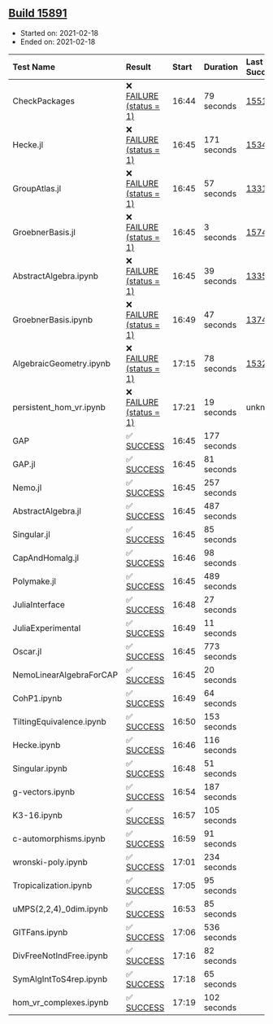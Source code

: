 ## [Build 15891](https://oscarci.mathematik.uni-kl.de/job/oscar/15891/)

* Started on: 2021-02-18
* Ended on: 2021-02-18

| Test Name    | Result | Start | Duration | Last Success | First Failure |
|:-------------|:-------|:------|:---------|:-------------|:--------------|
| CheckPackages | ❌ [FAILURE (status = 1)](https://oscarci.mathematik.uni-kl.de/job/oscar/15891/artifact/logs/build-15891/CheckPackages.log) | 16:44 | 79 seconds | [15514](https://oscarci.mathematik.uni-kl.de/job/oscar/15514/) | [15515](https://oscarci.mathematik.uni-kl.de/job/oscar/15515/) |
| Hecke.jl | ❌ [FAILURE (status = 1)](https://oscarci.mathematik.uni-kl.de/job/oscar/15891/artifact/logs/build-15891/Hecke.jl.log) | 16:45 | 171 seconds | [15344](https://oscarci.mathematik.uni-kl.de/job/oscar/15344/) | [15348](https://oscarci.mathematik.uni-kl.de/job/oscar/15348/) |
| GroupAtlas.jl | ❌ [FAILURE (status = 1)](https://oscarci.mathematik.uni-kl.de/job/oscar/15891/artifact/logs/build-15891/GroupAtlas.jl.log) | 16:45 | 57 seconds | [13311](https://oscarci.mathematik.uni-kl.de/job/oscar/13311/) | [13312](https://oscarci.mathematik.uni-kl.de/job/oscar/13312/) |
| GroebnerBasis.jl | ❌ [FAILURE (status = 1)](https://oscarci.mathematik.uni-kl.de/job/oscar/15891/artifact/logs/build-15891/GroebnerBasis.jl.log) | 16:45 | 3 seconds | [15745](https://oscarci.mathematik.uni-kl.de/job/oscar/15745/) | [15746](https://oscarci.mathematik.uni-kl.de/job/oscar/15746/) |
| AbstractAlgebra.ipynb | ❌ [FAILURE (status = 1)](https://oscarci.mathematik.uni-kl.de/job/oscar/15891/artifact/logs/build-15891/AbstractAlgebra.ipynb.log) | 16:45 | 39 seconds | [13355](https://oscarci.mathematik.uni-kl.de/job/oscar/13355/) | [13356](https://oscarci.mathematik.uni-kl.de/job/oscar/13356/) |
| GroebnerBasis.ipynb | ❌ [FAILURE (status = 1)](https://oscarci.mathematik.uni-kl.de/job/oscar/15891/artifact/logs/build-15891/GroebnerBasis.ipynb.log) | 16:49 | 47 seconds | [13748](https://oscarci.mathematik.uni-kl.de/job/oscar/13748/) | [13749](https://oscarci.mathematik.uni-kl.de/job/oscar/13749/) |
| AlgebraicGeometry.ipynb | ❌ [FAILURE (status = 1)](https://oscarci.mathematik.uni-kl.de/job/oscar/15891/artifact/logs/build-15891/AlgebraicGeometry.ipynb.log) | 17:15 | 78 seconds | [15322](https://oscarci.mathematik.uni-kl.de/job/oscar/15322/) | [15323](https://oscarci.mathematik.uni-kl.de/job/oscar/15323/) |
| persistent_hom_vr.ipynb | ❌ [FAILURE (status = 1)](https://oscarci.mathematik.uni-kl.de/job/oscar/15891/artifact/logs/build-15891/persistent_hom_vr.ipynb.log) | 17:21 | 19 seconds | unknown | unknown |
| GAP | ✅ [SUCCESS](https://oscarci.mathematik.uni-kl.de/job/oscar/15891/artifact/logs/build-15891/GAP.log) | 16:45 | 177 seconds |  |  |
| GAP.jl | ✅ [SUCCESS](https://oscarci.mathematik.uni-kl.de/job/oscar/15891/artifact/logs/build-15891/GAP.jl.log) | 16:45 | 81 seconds |  |  |
| Nemo.jl | ✅ [SUCCESS](https://oscarci.mathematik.uni-kl.de/job/oscar/15891/artifact/logs/build-15891/Nemo.jl.log) | 16:45 | 257 seconds |  |  |
| AbstractAlgebra.jl | ✅ [SUCCESS](https://oscarci.mathematik.uni-kl.de/job/oscar/15891/artifact/logs/build-15891/AbstractAlgebra.jl.log) | 16:45 | 487 seconds |  |  |
| Singular.jl | ✅ [SUCCESS](https://oscarci.mathematik.uni-kl.de/job/oscar/15891/artifact/logs/build-15891/Singular.jl.log) | 16:45 | 85 seconds |  |  |
| CapAndHomalg.jl | ✅ [SUCCESS](https://oscarci.mathematik.uni-kl.de/job/oscar/15891/artifact/logs/build-15891/CapAndHomalg.jl.log) | 16:46 | 98 seconds |  |  |
| Polymake.jl | ✅ [SUCCESS](https://oscarci.mathematik.uni-kl.de/job/oscar/15891/artifact/logs/build-15891/Polymake.jl.log) | 16:45 | 489 seconds |  |  |
| JuliaInterface | ✅ [SUCCESS](https://oscarci.mathematik.uni-kl.de/job/oscar/15891/artifact/logs/build-15891/JuliaInterface.log) | 16:48 | 27 seconds |  |  |
| JuliaExperimental | ✅ [SUCCESS](https://oscarci.mathematik.uni-kl.de/job/oscar/15891/artifact/logs/build-15891/JuliaExperimental.log) | 16:49 | 11 seconds |  |  |
| Oscar.jl | ✅ [SUCCESS](https://oscarci.mathematik.uni-kl.de/job/oscar/15891/artifact/logs/build-15891/Oscar.jl.log) | 16:45 | 773 seconds |  |  |
| NemoLinearAlgebraForCAP | ✅ [SUCCESS](https://oscarci.mathematik.uni-kl.de/job/oscar/15891/artifact/logs/build-15891/NemoLinearAlgebraForCAP.log) | 16:45 | 20 seconds |  |  |
| CohP1.ipynb | ✅ [SUCCESS](https://oscarci.mathematik.uni-kl.de/job/oscar/15891/artifact/logs/build-15891/CohP1.ipynb.log) | 16:49 | 64 seconds |  |  |
| TiltingEquivalence.ipynb | ✅ [SUCCESS](https://oscarci.mathematik.uni-kl.de/job/oscar/15891/artifact/logs/build-15891/TiltingEquivalence.ipynb.log) | 16:50 | 153 seconds |  |  |
| Hecke.ipynb | ✅ [SUCCESS](https://oscarci.mathematik.uni-kl.de/job/oscar/15891/artifact/logs/build-15891/Hecke.ipynb.log) | 16:46 | 116 seconds |  |  |
| Singular.ipynb | ✅ [SUCCESS](https://oscarci.mathematik.uni-kl.de/job/oscar/15891/artifact/logs/build-15891/Singular.ipynb.log) | 16:48 | 51 seconds |  |  |
| g-vectors.ipynb | ✅ [SUCCESS](https://oscarci.mathematik.uni-kl.de/job/oscar/15891/artifact/logs/build-15891/g-vectors.ipynb.log) | 16:54 | 187 seconds |  |  |
| K3-16.ipynb | ✅ [SUCCESS](https://oscarci.mathematik.uni-kl.de/job/oscar/15891/artifact/logs/build-15891/K3-16.ipynb.log) | 16:57 | 105 seconds |  |  |
| c-automorphisms.ipynb | ✅ [SUCCESS](https://oscarci.mathematik.uni-kl.de/job/oscar/15891/artifact/logs/build-15891/c-automorphisms.ipynb.log) | 16:59 | 91 seconds |  |  |
| wronski-poly.ipynb | ✅ [SUCCESS](https://oscarci.mathematik.uni-kl.de/job/oscar/15891/artifact/logs/build-15891/wronski-poly.ipynb.log) | 17:01 | 234 seconds |  |  |
| Tropicalization.ipynb | ✅ [SUCCESS](https://oscarci.mathematik.uni-kl.de/job/oscar/15891/artifact/logs/build-15891/Tropicalization.ipynb.log) | 17:05 | 95 seconds |  |  |
| uMPS(2,2,4)_0dim.ipynb | ✅ [SUCCESS](https://oscarci.mathematik.uni-kl.de/job/oscar/15891/artifact/logs/build-15891/uMPS-2-2-4-_0dim.ipynb.log) | 16:53 | 85 seconds |  |  |
| GITFans.ipynb | ✅ [SUCCESS](https://oscarci.mathematik.uni-kl.de/job/oscar/15891/artifact/logs/build-15891/GITFans.ipynb.log) | 17:06 | 536 seconds |  |  |
| DivFreeNotIndFree.ipynb | ✅ [SUCCESS](https://oscarci.mathematik.uni-kl.de/job/oscar/15891/artifact/logs/build-15891/DivFreeNotIndFree.ipynb.log) | 17:16 | 82 seconds |  |  |
| SymAlgIntToS4rep.ipynb | ✅ [SUCCESS](https://oscarci.mathematik.uni-kl.de/job/oscar/15891/artifact/logs/build-15891/SymAlgIntToS4rep.ipynb.log) | 17:18 | 65 seconds |  |  |
| hom_vr_complexes.ipynb | ✅ [SUCCESS](https://oscarci.mathematik.uni-kl.de/job/oscar/15891/artifact/logs/build-15891/hom_vr_complexes.ipynb.log) | 17:19 | 102 seconds |  |  |
